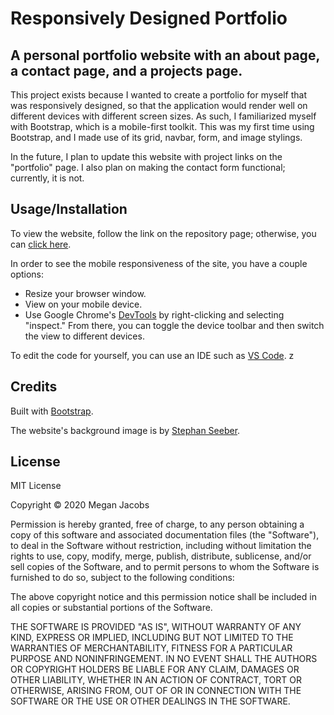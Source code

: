 # Responsively Designed Portfolio

## A personal portfolio website with an about page, a contact page, and a projects page. 

This project exists because I wanted to create a portfolio for myself that was responsively designed, so that the application would render well on different devices with different screen sizes. As such, I familiarized myself with Bootstrap, which is a mobile-first toolkit. This was my first time using Bootstrap, and I made use of its grid, navbar, form, and image stylings. 

In the future, I plan to update this website with project links on the "portfolio" page. I also plan on making the contact form functional; currently, it is not. 

## Usage/Installation

To view the website, follow the link on the repository page; otherwise, you can [click here](https://meganjacobs97.github.io/responsively-designed-portfolio/index.html). 

In order to see the mobile responsiveness of the site, you have a couple options: 
* Resize your browser window. 
* View on your mobile device. 
* Use Google Chrome's [DevTools](https://developers.google.com/web/tools/chrome-devtools) by right-clicking and selecting "inspect." From there, you can toggle the device toolbar and then switch the view to different devices. 

To edit the code for yourself, you can use an IDE such as [VS Code](https://code.visualstudio.com/). z

## Credits 

Built with [Bootstrap](https://getbootstrap.com/).

The website's background image is by [Stephan Seeber](https://www.pexels.com/photo/fogs-on-green-mountain-1054222/).

## License 

MIT License

Copyright © 2020 Megan Jacobs

Permission is hereby granted, free of charge, to any person obtaining a copy
of this software and associated documentation files (the "Software"), to deal
in the Software without restriction, including without limitation the rights
to use, copy, modify, merge, publish, distribute, sublicense, and/or sell
copies of the Software, and to permit persons to whom the Software is
furnished to do so, subject to the following conditions:

The above copyright notice and this permission notice shall be included in all
copies or substantial portions of the Software.

THE SOFTWARE IS PROVIDED "AS IS", WITHOUT WARRANTY OF ANY KIND, EXPRESS OR
IMPLIED, INCLUDING BUT NOT LIMITED TO THE WARRANTIES OF MERCHANTABILITY,
FITNESS FOR A PARTICULAR PURPOSE AND NONINFRINGEMENT. IN NO EVENT SHALL THE
AUTHORS OR COPYRIGHT HOLDERS BE LIABLE FOR ANY CLAIM, DAMAGES OR OTHER
LIABILITY, WHETHER IN AN ACTION OF CONTRACT, TORT OR OTHERWISE, ARISING FROM,
OUT OF OR IN CONNECTION WITH THE SOFTWARE OR THE USE OR OTHER DEALINGS IN THE
SOFTWARE.